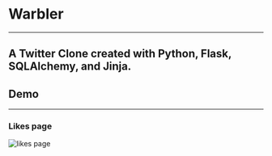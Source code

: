 # Warbler
---
A Twitter Clone created with Python, Flask, SQLAlchemy, and Jinja.
---
## Demo
---
### Likes page
![likes page](https://cdn.discordapp.com/attachments/219920725908127744/885264398875250758/unknown.png)

